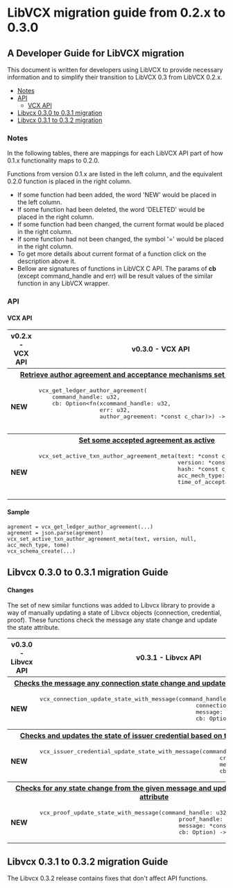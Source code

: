 # LibVCX migration guide from 0.2.x to 0.3.0

## A Developer Guide for LibVCX migration

This document is written for developers using LibVCX to provide necessary information and
to simplify their transition to LibVCX 0.3 from LibVCX 0.2.x.

* [Notes](#notes)
* [API]()
    * [VCX API](#vcx-api)
* [Libvcx 0.3.0 to 0.3.1 migration](#libvcx-030-to-031-migration-guide)
* [Libvcx 0.3.1 to 0.3.2 migration](#libvcx-030-to-031-migration-guide)

### Notes

In the following tables, there are mappings for each LibVCX API part of how 0.1.x functionality maps to 0.2.0. 

Functions from version 0.1.x are listed in the left column, and the equivalent 0.2.0 function is placed in the right column. 

* If some function had been added, the word 'NEW' would be placed in the left column.
* If some function had been deleted, the word 'DELETED' would be placed in the right column.
* If some function had been changed, the current format would be placed in the right column.
* If some function had not been changed, the symbol '=' would be placed in the right column.
* To get more details about current format of a function click on the description above it.
* Bellow are signatures of functions in LibVCX C API.
 The params of <b>cb</b> (except command_handle and err) will be result values of the similar function in any LibVCX wrapper.
 
### API

#### VCX API

<table>
    <tr>  
      <th>v0.2.x - VCX API</th>
      <th>v0.3.0 - VCX API</th>
    </tr>
    <tr> 
      <th colspan="2">
          <a href="https://github.com/hyperledger/indy-sdk/blob/v1.9.0/vcx/libvcx/src/vcx.rs#L245">
              Retrieve author agreement and acceptance mechanisms set on the Ledger
          </a>
      </th>
    </tr>
    <tr>
      <td>
        <b>NEW</b>
      </td>
      <td>
        <pre>
vcx_get_ledger_author_agreement(
    command_handle: u32,
    cb: Option&lt;fn(xcommand_handle: u32, 
                  err: u32, 
                  author_agreement: *const c_char)&gt;) -> u32
        </pre>  
      </td>
    </tr>
    <tr> 
      <th colspan="2">
          <a href="https://github.com/hyperledger/indy-sdk/blob/v1.9.0/vcx/libvcx/src/vcx.rs#L287">
              Set some accepted agreement as active
          </a>
      </th>
    </tr>
    <tr>
      <td>
        <b>
          NEW
        </b>  
      </td>
      <td>
        <pre>
vcx_set_active_txn_author_agreement_meta(text: *const c_char,
                                         version: *const c_char,
                                         hash: *const c_char,
                                         acc_mech_type: *const c_char,
                                         time_of_acceptance: u64) -> u32
        </pre>  
      </td>
    </tr>
  </table>


#### Sample
```
agrement = vcx_get_ledger_author_agreement(...)
agrement = json.parse(agrement)
vcx_set_active_txn_author_agreement_meta(text, version, null, acc_mech_type, tome)
vcx_schema_create(...)
```

## Libvcx 0.3.0 to 0.3.1 migration Guide

#### Changes

The set of new similar functions was added to Libvcx library to provide a way of manually updating a state of Libvcx objects (connection, credential, proof).
These functions check the message any state change and update the state attribute. 

<table>
    <tr>  
      <th>v0.3.0 - Libvcx API</th>
      <th>v0.3.1 - Libvcx API</th>
    </tr>
    <tr>
      <th colspan="2">
          <a href="https://github.com/hyperledger/indy-sdk/blob/v1.3.1/vcx/libvcx/src/api/connection.rs#L357">
              Checks the message any connection state change and updates the  state attribute.
          </a>
      </th>
    <tr>
    <tr>
      <td>
          <b>NEW</b>
      </td>
      <td>
<pre>vcx_connection_update_state_with_message(command_handle: u32,
                                              connection_handle: u32,
                                              message: *const c_char,
                                              cb: Option<extern fn(xcommand_handle: u32, 
                                                                   err: u32, 
                                                                   state: u32)>) -> u32</pre>
      </td>
    </tr>
    <tr>
      <th colspan="2">
          <a href="https://github.com/hyperledger/indy-sdk/blob/v1.3.1/vcx/libvcx/src/api/issuer_credential.rs#L208">
              Checks and updates the state of issuer credential based on the given message
          </a>
      </th>
    <tr>
    <tr>
      <td>
          <b>NEW</b>
      </td>
      <td>
<pre>vcx_issuer_credential_update_state_with_message(command_handle: u32,
                                                     credential_handle: u32,
                                                     message: *const c_char,
                                                     cb: Option<extern fn(xcommand_handle: u32, 
                                                                          err: u32, 
                                                                          state: u32)>) -> u32</pre>
      </td>
    </tr>
    <tr>
      <th colspan="2">
          <a href="https://github.com/hyperledger/indy-sdk/blob/v1.3.1/vcx/libvcx/src/api/proof.rs#L156">
              Checks for any state change from the given message and updates the proof state attribute
          </a>
      </th>
    <tr>
    <tr>
      <td>
          <b>NEW</b>
      </td>
      <td>
<pre>vcx_proof_update_state_with_message(command_handle: u32,
                                         proof_handle: u32,
                                         message: *const c_char,
                                         cb: Option<extern fn(xcommand_handle: u32, 
                                                              err: u32, 
                                                              state: u32)>) -> u32</pre>
      </td>
    </tr>
</table>

## Libvcx 0.3.1 to 0.3.2 migration Guide

The Libvcx 0.3.2 release contains fixes that don't affect API functions. 